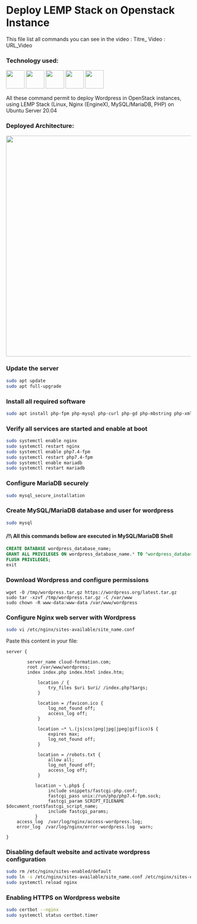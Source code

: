# Deploy LEMP Stack on Openstack Instance

This file list all commands you can see in the video : 
Titre_ Video : URL_Video

### Technology used:

<img src="https://static.linit.io/img/logo/openstack-logo.png" width="50"> <img src="https://static.linit.io/img/logo/linux-logo.png" width="50"> <img src="https://static.linit.io/img/logo/nginx-logo.png" width="50"> <img src="https://static.linit.io/img/logo/mariadb-logo.png" width="50"> <img src="https://static.linit.io/img/logo/php-logo.png" width="50">

All these command permit to deploy Wordpress in OpenStack instances, using LEMP Stack (Linux, Nginx (EngineX), MySQL/MariaDB, PHP) on Ubuntu Server 20.04

### Deployed Architecture:

<p align="center">
  <img src="https://static.linit.io/img/architectures/openstack-lemp.png" width="600"/>
</p>

### Update the server

```bash
sudo apt update
sudo apt full-upgrade
```

### Install all required software

```bash
sudo apt install php-fpm php-mysql php-curl php-gd php-mbstring php-xml php-xmlrpc php-soap php-intl php-zip certbot python3-certbot-nginx
```

### Verify all services are started and enable at boot

```bash
sudo systemctl enable nginx
sudo systemctl restart nginx
sudo systemctl enable php7.4-fpm
sudo systemctl restart php7.4-fpm
sudo systemctl enable mariadb
sudo systemctl restart mariadb
```

### Configure MariaDB securely

```bash
sudo mysql_secure_installation
```

### Create MySQL/MariaDB database and user for wordpress

```bash
sudo mysql
```
#### /!\ All this commands bellow are executed in MySQL/MariaDB Shell

```sql
CREATE DATABASE wordpress_database_name;
GRANT ALL PRIVILEGES ON wordpress_database_name.* TO "wordpress_database_username"@"localhost" IDENTIFIED BY "wordpress_database_password";
FLUSH PRIVILEGES;
exit
```

### Download Wordpress and configure permissions

```
wget -O /tmp/wordpress.tar.gz https://wordpress.org/latest.tar.gz
sudo tar -xzvf /tmp/wordpress.tar.gz -C /var/www
sudo chown -R www-data:www-data /var/www/wordpress
```

### Configure Nginx web server with Wordpress

```bash
sudo vi /etc/nginx/sites-available/site_name.conf
```
Paste this content in your file:
```vim
server {

        server_name cloud-formation.com;
        root /var/www/wordpress;
        index index.php index.html index.htm;

            location / {
                try_files $uri $uri/ /index.php?$args;
            }

            location = /favicon.ico {
                log_not_found off;
                access_log off;
            }

            location ~* \.(js|css|png|jpg|jpeg|gif|ico)$ {
                expires max;
                log_not_found off;
            }

            location = /robots.txt {
                allow all;
                log_not_found off;
                access_log off;
            }

           location ~ \.php$ {
                include snippets/fastcgi-php.conf;
                fastcgi_pass unix:/run/php/php7.4-fpm.sock;
                fastcgi_param SCRIPT_FILENAME $document_root$fastcgi_script_name;
                include fastcgi_params;
           }
    access_log  /var/log/nginx/access-wordpress.log;
    error_log  /var/log/nginx/error-wordpress.log  warn;
    
}

```

### Disabling default website and activate wordpress configuration

```bash
sudo rm /etc/nginx/sites-enabled/default
sudo ln -s /etc/nginx/sites-available/site_name.conf /etc/nginx/sites-enabled/site_name;conf
sudo systemctl reload nginx
```

### Enabling HTTPS on Wordpress website

```bash
sudo certbot --nginx
sudo systemctl status certbot.timer
```

